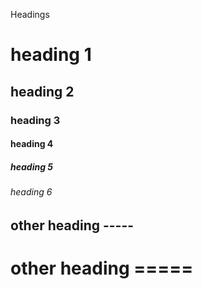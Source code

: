 Headings
# heading 1
## heading 2
### heading 3
#### heading 4
##### heading 5
###### heading 6

other heading -----
-------------
other heading =====
==============
